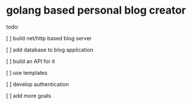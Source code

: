 # golang based personal blog creator

todo:

[ ] build net/http based blog server

[ ] add database to blog application

[ ] build an API for it

[ ] use templates

[ ] develop authentication

[ ] add more goals

